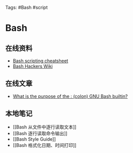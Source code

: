 Tags: #Bash #script

# Bash

## 在线资料
- [Bash scripting cheatsheet](https://devhints.io/bash)
- [Bash Hackers Wiki](https://wiki.bash-hackers.org/start)

## 在线文章
- [What is the purpose of the : (colon) GNU Bash builtin?](https://stackoverflow.com/questions/3224878/what-is-the-purpose-of-the-colon-gnu-bash-builtin)

## 本地笔记
- [[Bash 从文件中逐行读取文本]]
- [[Bash 逐行读取命令输出]]
- [[Bash Style Guide]]
- [[Bash 格式化日期、时间打印]]
